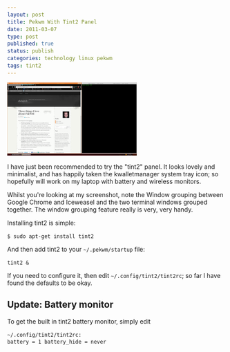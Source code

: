 ```yaml
--- 
layout: post 
title: Pekwm With Tint2 Panel
date: 2011-03-07
type: post 
published: true 
status: publish
categories: technology linux pekwm
tags: tint2
---
```


<a href="/assets/2011-03-pekwm-snapshot.png"><img src="/assets/pekwm-snapshot_300.png" class="image-right" alt="PekWM with Tint2 Panel"></a>

I have just been recommended to try the "tint2" panel. It looks lovely
and minimalist, and has happily taken the kwalletmanager system tray
icon; so hopefully will work on my laptop with battery and wireless
monitors.

<!--more-->

Whilst you're looking at my screenshot, note the Window grouping between
Google Chrome and Iceweasel and the two terminal windows grouped
together. The window grouping feature really is very, very handy.

Installing tint2 is simple:

    $ sudo apt-get install tint2

And then add tint2 to your `~/.pekwm/startup` file:

    tint2 &

If you need to configure it, then edit `~/.config/tint2/tint2rc`; so far
I have found the defaults to be okay.

Update: Battery monitor
-----------------------

To get the built in tint2 battery monitor, simply edit

    ~/.config/tint2/tint2rc:
    battery = 1 battery_hide = never

